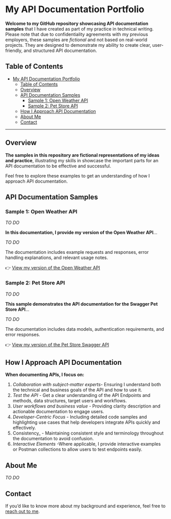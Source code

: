 # My API Documentation Portfolio  
**Welcome to my GitHub repository showcasing API documentation samples** that I have created as part of my practice in technical writing. Please note that due to confidentiality agreements with my previous employers, these samples are *fictional* and not based on real-world projects. They are designed to demonstrate my ability to create clear, user-friendly, and structured API documentation.

## Table of Contents

- [My API Documentation Portfolio](#my-api-documentation-portfolio)
  - [Table of Contents](#table-of-contents)
  - [Overview](#overview)
  - [API Documentation Samples](#api-documentation-samples)
    - [Sample 1: Open Weather API](#sample-1-open-weather-api)
    - [Sample 2: Pet Store API](#sample-2-pet-store-api)
  - [How I Approach API Documentation](#how-i-approach-api-documentation)
  - [About Me](#about-me)
  - [Contact](#contact)
    
--------

## Overview

**The samples in this repository are fictional representations of my ideas and practice**, illustrating my skills in showcase the important parts for an API documentation to be effective and successful.

Feel free to explore these examples to get an understanding of how I approach API documentation.

## API Documentation Samples

### Sample 1: Open Weather API

_TO DO_  

**In this documentation, I provide my version of the Open Weather API**...  

_TO DO_

The documentation includes example requests and responses, error handling explanations, and relevant usage notes.

👉 [View my version of the Open Weather API](https://technical-write-me.gitbook.io/javier-hernandez/readme/my-portfolio/index)

### Sample 2: Pet Store API

_TO DO_  

**This sample demonstrates the API documentation for the Swagger Pet Store API**...

_TO DO_  

The documentation includes data models, authentication requirements, and error responses.

👉 [View my version of the Pet Store Swagger API](https://technical-write-me.gitbook.io/javier-hernandez/readme/my-portfolio/pet-store-api)

## How I Approach API Documentation

**When documenting APIs, I focus on:**

1. _Collaboration with subject-matter experts_- Ensuring I understand both the technical and business goals of the API and how to use it.
2. _Test the API_ - Get a clear understanding of the API Endpoints and methods, data structures, target users and workflows.
3. _User workflows and business value_ - Providing clarity description and actionable documentation to engage users.
4. _Developer-Centric Focus_ - Including detailed code samples and highlighting use cases that help developers integrate APIs quickly and effectively.
5. Consistency_ - Maintaining consistent style and terminology throughout the documentation to avoid confusion.
6. _Interactive Elements_ -Where applicable, I provide interactive examples or Postman collections to allow users to test endpoints easily.

## About Me

_TO DO_

## Contact

If you’d like to know more about my background and experience, feel free to [reach out to me](https://www.linkedin.com/in/javier-hernandez-fernandez/).

